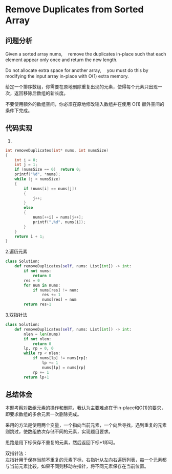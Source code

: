# Remove Duplicates from Sorted Array

## 问题分析

Given a sorted array nums, 　remove the duplicates in-place such that each element appear only once and return the new length.

Do not allocate extra space for another array, 　you must do this by modifying the input array in-place with O(1) extra memory.

给定一个排序数组，你需要在原地删除重复出现的元素，使得每个元素只出现一次，返回移除后数组的新长度。

不要使用额外的数组空间，你必须在原地修改输入数组并在使用 O(1) 额外空间的条件下完成。

## 代码实现

1.
``` C
int removeDuplicates(int* nums, int numsSize)
{
	int i = 0;
	int j = 1;
	if (numsSize == 0)  return 0;
	printf("%d", *nums);
	while (j < numsSize)
	{
		if (nums[i] == nums[j])
		{
			j++;
		}
		else
		{
			nums[++i] = nums[j++];
			printf(",%d", nums[i]);
		}
	}
	return i + 1;
}
```

2.遍历元素
```python
class Solution:
    def removeDuplicates(self, nums: List[int]) -> int:
        if not nums:
            return 0
        res = 0
        for num in nums:
            if nums[res] != num:
                res += 1
                nums[res] = num
        return res+1
```

3.双指针法
```python
class Solution:
    def removeDuplicates(self, nums: List[int]) -> int:
        nlen = len(nums)
        if not nlen:
            return 0
        lp, rp = 0, 0
        while rp < nlen:
            if nums[lp] != nums[rp]:
                lp += 1
                nums[lp] = nums[rp]
            rp += 1
        return lp+1
```

## 总结体会

本题考察对数组元素的操作和删除，我认为主要难点在于in-place和O(1)的要求，即要求数组的多余元素一次删除完成。

采用的方法是使用两个变量，一个指向当前元素，一个向后寻找，遇到重复的元素则跳过，使数组依次存储不同的元素，实现题目要求。

思路是用下标保存不重复的元素，然后返回下标+1即可。

双指针法：  
左指针用于保存当前不重复的元素下标，右指针从左向右遍历列表，每一个元素都与当前元素比较，如果不同则移动左指针，将不同元素保存在当前位置。
